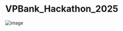 # VPBank_Hackathon_2025
![image](https://github.com/user-attachments/assets/f4648402-8782-467b-9130-c49a29efeeb7)
